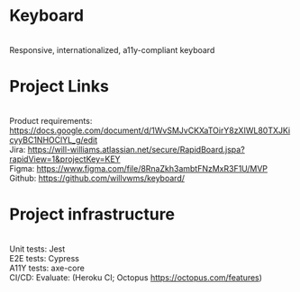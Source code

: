 # Keyboard 
<br />Responsive, internationalized, a11y-compliant keyboard 

# Project Links
<br />Product requirements: https://docs.google.com/document/d/1WvSMJvCKXaTOirY8zXIWL80TXJKicyyBC1NHOClYL_g/edit
<br />Jira: https://will-williams.atlassian.net/secure/RapidBoard.jspa?rapidView=1&projectKey=KEY
<br />Figma: https://www.figma.com/file/8RnaZkh3ambtFNzMxR3F1U/MVP
<br />Github: https://github.com/willvwms/keyboard/

# Project infrastructure
<br />Unit tests: Jest
<br />E2E tests: Cypress
<br />A11Y tests: axe-core
<br />CI/CD: Evaluate: (Heroku CI; Octopus https://octopus.com/features)
